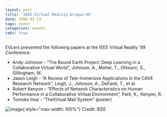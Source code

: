 ```yaml
---
layout: post
title: 'IEEE Virtual Reality &rsquo;99'
date: 1999-03-13
tags: event
categories: events
tabs: true
---
```


EVLers presented the following papers at the IEEE Virtual Reality &rsquo;99 Conference:
<ul>
<li>Andy Johnson - &ldquo;The Round Earth Project: Deep Learning in a Collaborative Virtual World&rdquo;,  Johnson, A., Moher, T., Ohlsson, S., Gillingham, M.</li>
<li>Jason Leigh - &ldquo;A Review of Tele-Immersive Applications in the CAVE Research Network&rdquo;, Leigh, J., Johnson, A., DeFanti, T., et al.</li>
<li>Robert Kenyon - &ldquo;Effects of Network Characteristics on Human Performance in a Collaborative Virtual Environment&rdquo;, Park, K., Kenyon, R.</li>
<li> Tomoko Imai - &ldquo;TheVirtual Mail System&rdquo; (poster)</li>
</ul>

![image](https://www.evl.uic.edu/output/originals/vrais99.jpg-srcw.jpg){:style="max-width: 100%"}
Credit: IEEE

